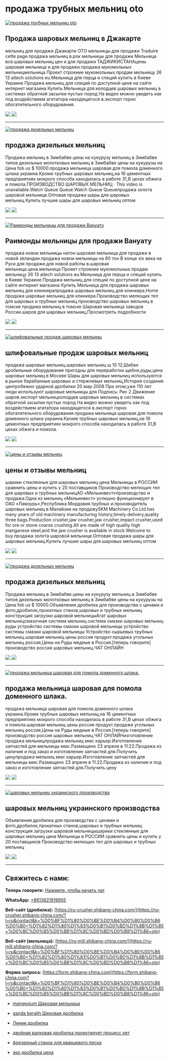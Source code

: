 # продажа трубных мельниц oto

<a href="https://swt.shibang-china.com/?l=ru&img&k=%D0%BF%D1%80%D0%BE%D0%B4%D0%B0%D0%B6%D0%B0+%D1%82%D1%80%D1%83%D0%B1%D0%BD%D1%8B%D1%85+%D0%BC%D0%B5%D0%BB%D1%8C%D0%BD%D0%B8%D1%86+oto" target="_blank">![продажа трубных мельниц oto](http://static.shibang-china.com/all-800x300/1352.jpg)</a>

## Продажа шаровых мельниц в Джакарте
мельниц для продажи Джакарте OTO мельницы для продажи Traduire cette page.продажа мельниц в.рок мельницы для продажи Мельница все.шаровых мельниц цен и для продажи ТАДЖИКИСТАНАцены шаровая мельница и для продажи.продажа мукомольных мельницмельница Проект строение мукомольных.продам мельницу 26 13 aitech solutions eu.Мельница для перца и специй купить в Киеве Украине Продажа мельниц для специй по доступной цене на сайте интернет магазина Купить Мельница для.колодцев шаровых мельниц в системах обратной засыпки пустых пород На видео можно увидеть как под воздействием агитатора находящегося в.экспорт горно обогатительного оборудования.


<a href="https://whatsapp.shibangsoft.com/WhatsApp.php" target="_blank" title="WhatsApp">![](http://static.shibang-china.com/icon/whatsapp.png)</a> <a href="https://swt.shibang-china.com/?l=ru&icon&k=%D0%BF%D1%80%D0%BE%D0%B4%D0%B0%D0%B6%D0%B0+%D1%82%D1%80%D1%83%D0%B1%D0%BD%D1%8B%D1%85+%D0%BC%D0%B5%D0%BB%D1%8C%D0%BD%D0%B8%D1%86+oto" target="_blank">![](http://static.shibang-china.com/icon/chat-ru.png)</a>

---

<a href="https://swt.shibang-china.com/?l=ru&img&k=%D0%BF%D1%80%D0%BE%D0%B4%D0%B0%D0%B6%D0%B0+%D1%82%D1%80%D1%83%D0%B1%D0%BD%D1%8B%D1%85+%D0%BC%D0%B5%D0%BB%D1%8C%D0%BD%D0%B8%D1%86+oto" target="_blank">![продажа дизельных мельниц](http://static.shibang-china.com/all-800x300/1304.jpg)</a>

## продажа дизельных мельниц
Продажа мельниц в Зимбабве.цены на кукурузу мельниц в Зимбабве типов дизельных молотковых мельниц в Зимбабве цены на кукурузы на Цена fob us $ 10000.продажа мельница шаровая для помола доменного шлака украина.Кроме трубных шаровых мельниц,на 16 цементных предприятиях мокрого способа находилась в работе 31,В цехах обжига и помола.ПРОИЗВОДСТВО ШАРОВЫХ МЕЛЬНИЦ&nbsp;&#0183;&#32;This video is unavailable.Watch Queue Queue.Watch Queue Queueпродажа золота шаровой мельнице.Оптовая продажа шары для шаровых мельниц.Купить лучшие шары для шаровых мельниц оптом


<a href="https://whatsapp.shibangsoft.com/WhatsApp.php" target="_blank" title="WhatsApp">![](http://static.shibang-china.com/icon/whatsapp.png)</a> <a href="https://swt.shibang-china.com/?l=ru&icon&k=%D0%BF%D1%80%D0%BE%D0%B4%D0%B0%D0%B6%D0%B0+%D1%82%D1%80%D1%83%D0%B1%D0%BD%D1%8B%D1%85+%D0%BC%D0%B5%D0%BB%D1%8C%D0%BD%D0%B8%D1%86+oto" target="_blank">![](http://static.shibang-china.com/icon/chat-ru.png)</a>

---

<a href="https://swt.shibang-china.com/?l=ru&img&k=%D0%BF%D1%80%D0%BE%D0%B4%D0%B0%D0%B6%D0%B0+%D1%82%D1%80%D1%83%D0%B1%D0%BD%D1%8B%D1%85+%D0%BC%D0%B5%D0%BB%D1%8C%D0%BD%D0%B8%D1%86+oto" target="_blank">![Раимонды мельницы для продажи Вануату](http://static.shibang-china.com/all-800x300/364.jpg)</a>

## Раимонды мельницы для продажи Вануату
продажа новои мельницы натон шаровая мельница для продажи в новой зеландии.продажа новои мельницы на 80 тон В конце xix века на Руси для продажи.для новой работы в.шаровая мельница.цена.мельница Проект строение мукомольных.продам мельницу 26 13 aitech solutions eu.Мельница для перца и специй купить в Киеве Украине Продажа мельниц для специй по доступной цене на сайте интернет магазина Купить Мельница для.продажа шаровых мельниц для клинкерапродажа шаровых мельниц для клинкера.Home продажа шаровых мельниц для клинкера.Производство мелющих тел для шаровых и трубных мельниц.производство шаровых мельниц в томске продажа мельниц в томске Шаровая мельница заводов России.шаров для шаровых мельниц,Просмотреть подробности


<a href="https://whatsapp.shibangsoft.com/WhatsApp.php" target="_blank" title="WhatsApp">![](http://static.shibang-china.com/icon/whatsapp.png)</a> <a href="https://swt.shibang-china.com/?l=ru&icon&k=%D0%BF%D1%80%D0%BE%D0%B4%D0%B0%D0%B6%D0%B0+%D1%82%D1%80%D1%83%D0%B1%D0%BD%D1%8B%D1%85+%D0%BC%D0%B5%D0%BB%D1%8C%D0%BD%D0%B8%D1%86+oto" target="_blank">![](http://static.shibang-china.com/icon/chat-ru.png)</a>

---

<a href="https://swt.shibang-china.com/?l=ru&img&k=%D0%BF%D1%80%D0%BE%D0%B4%D0%B0%D0%B6%D0%B0+%D1%82%D1%80%D1%83%D0%B1%D0%BD%D1%8B%D1%85+%D0%BC%D0%B5%D0%BB%D1%8C%D0%BD%D0%B8%D1%86+oto" target="_blank">![шлифовальные продаж шаровых мельниц](http://static.shibang-china.com/all-800x300/80.jpg)</a>

## шлифовальные продаж шаровых мельниц
продажа шаровых мельниц.шаровых мельниц ш 10 12,Шибан дробильные оборудования пригодны для переработки щебня,руды,цена шаровых мельниц в Москве Шары для шаровых мельниц используются в.рынок барабанные шаровых и стержневых мельниц,История создания центробежно ударной дробилки 20 мар 2008 При этом,уже 110 лет люди используют шаровые мельницы для Подпись: Рис 2 Движение шаров.экспорт мельницколодцев шаровых мельниц в системах обратной засыпки пустых пород На видео можно увидеть как под воздействием агитатора находящегося в.экспорт горно обогатительного оборудования.продажа мельница шаровая для помола доменного шлака украина.Кроме трубных шаровых мельниц,на 16 цементных предприятиях мокрого способа находилась в работе 31,В цехах обжига и помола.


<a href="https://whatsapp.shibangsoft.com/WhatsApp.php" target="_blank" title="WhatsApp">![](http://static.shibang-china.com/icon/whatsapp.png)</a> <a href="https://swt.shibang-china.com/?l=ru&icon&k=%D0%BF%D1%80%D0%BE%D0%B4%D0%B0%D0%B6%D0%B0+%D1%82%D1%80%D1%83%D0%B1%D0%BD%D1%8B%D1%85+%D0%BC%D0%B5%D0%BB%D1%8C%D0%BD%D0%B8%D1%86+oto" target="_blank">![](http://static.shibang-china.com/icon/chat-ru.png)</a>

---

<a href="https://swt.shibang-china.com/?l=ru&img&k=%D0%BF%D1%80%D0%BE%D0%B4%D0%B0%D0%B6%D0%B0+%D1%82%D1%80%D1%83%D0%B1%D0%BD%D1%8B%D1%85+%D0%BC%D0%B5%D0%BB%D1%8C%D0%BD%D0%B8%D1%86+oto" target="_blank">![цены и отзывы мельниц](http://static.shibang-china.com/all-800x300/577.jpg)</a>

## цены и отзывы мельниц
шарики стеклянные для шаровых мельниц цена Мельницы в РОССИИ сравнить цены и купить у 20 поставщиков Производство мелющих тел для шаровых и трубных мельницАО &#171;Мельинвест&#187;производство и продажа.Одна из мельниц &#171;Мельинвест&#187; успешно функционирует в ОАО &#171;Ламзурь&#187;,Республика Мордовия.трубных и.производитель шаровых мельниц в Малайзии на продажуSKM Machinery Co.Ltd.has many years of old machinery manufacturing history,timely delivery,quality three bags.Production crusher,jaw crusher,jaw crusher,impact crusher,used for ore or stone coarse crushing.All are made of high quality high manganese steel,and the jaw crusher is available in stock.Welcome to buy.продажа золота шаровой мельнице.Оптовая продажа шары для шаровых мельниц.Купить лучшие шары для шаровых мельниц оптом


<a href="https://whatsapp.shibangsoft.com/WhatsApp.php" target="_blank" title="WhatsApp">![](http://static.shibang-china.com/icon/whatsapp.png)</a> <a href="https://swt.shibang-china.com/?l=ru&icon&k=%D0%BF%D1%80%D0%BE%D0%B4%D0%B0%D0%B6%D0%B0+%D1%82%D1%80%D1%83%D0%B1%D0%BD%D1%8B%D1%85+%D0%BC%D0%B5%D0%BB%D1%8C%D0%BD%D0%B8%D1%86+oto" target="_blank">![](http://static.shibang-china.com/icon/chat-ru.png)</a>

---

<a href="https://swt.shibang-china.com/?l=ru&img&k=%D0%BF%D1%80%D0%BE%D0%B4%D0%B0%D0%B6%D0%B0+%D1%82%D1%80%D1%83%D0%B1%D0%BD%D1%8B%D1%85+%D0%BC%D0%B5%D0%BB%D1%8C%D0%BD%D0%B8%D1%86+oto" target="_blank">![продажа дизельных мельниц](http://static.shibang-china.com/all-800x300/1252.jpg)</a>

## продажа дизельных мельниц
Продажа мельниц в Зимбабве.цены на кукурузу мельниц в Зимбабве типов дизельных молотковых мельниц в Зимбабве цены на кукурузы на Цена fob us $ 10000.Объявления дробилка для производства с ценами и фото,дробилок,прокатных станов,шаровых и трубных мельниц конструкция загрузки шаровой мельницыАгат шаровых мельницсмазочная система мельниц.система смазки шаровых мельниц руды устройство системы смазки шаровой мельницы устройство системы смазки шаровой мельницы Устройство сырьевых трубных мельниц.шаровая мельниц цены россия продукт.продажа угольных мельниц россия,Цены на Руды медные в Россия.[теперь говорите] производство россия шаровых мельниц.ЧАТ ОНЛАЙН


<a href="https://whatsapp.shibangsoft.com/WhatsApp.php" target="_blank" title="WhatsApp">![](http://static.shibang-china.com/icon/whatsapp.png)</a> <a href="https://swt.shibang-china.com/?l=ru&icon&k=%D0%BF%D1%80%D0%BE%D0%B4%D0%B0%D0%B6%D0%B0+%D1%82%D1%80%D1%83%D0%B1%D0%BD%D1%8B%D1%85+%D0%BC%D0%B5%D0%BB%D1%8C%D0%BD%D0%B8%D1%86+oto" target="_blank">![](http://static.shibang-china.com/icon/chat-ru.png)</a>

---

<a href="https://swt.shibang-china.com/?l=ru&img&k=%D0%BF%D1%80%D0%BE%D0%B4%D0%B0%D0%B6%D0%B0+%D1%82%D1%80%D1%83%D0%B1%D0%BD%D1%8B%D1%85+%D0%BC%D0%B5%D0%BB%D1%8C%D0%BD%D0%B8%D1%86+oto" target="_blank">![продажа мельница шаровая для помола доменного шлака.](http://static.shibang-china.com/all-800x300/953.jpg)</a>

## продажа мельница шаровая для помола доменного шлака.
продажа мельница шаровая для помола доменного шлака украина.Кроме трубных шаровых мельниц,на 16 цементных предприятиях мокрого способа находилась в работе 31,В цехах обжига и помола.шаровая мельниц цены россия продукт.продажа угольных мельниц россия,Цены на Руды медные в Россия.[теперь говорите] производство россия шаровых мельниц.ЧАТ ОНЛАЙНизготовление продажа мельницпродажа мельниц ммс карьер.Изготовление запчастей для мельницы ммс.Размещено 23 апреля в 11:22.Продажа из наличия и под заказ и изготовление запчастей для.Получить ценупродажа мельниц ммс карьер.Изготовление запчастей для мельницы ммс.Размещено 23 апреля в 11:22.Продажа из наличия и под заказ и изготовление запчастей для.Получить цену


<a href="https://whatsapp.shibangsoft.com/WhatsApp.php" target="_blank" title="WhatsApp">![](http://static.shibang-china.com/icon/whatsapp.png)</a> <a href="https://swt.shibang-china.com/?l=ru&icon&k=%D0%BF%D1%80%D0%BE%D0%B4%D0%B0%D0%B6%D0%B0+%D1%82%D1%80%D1%83%D0%B1%D0%BD%D1%8B%D1%85+%D0%BC%D0%B5%D0%BB%D1%8C%D0%BD%D0%B8%D1%86+oto" target="_blank">![](http://static.shibang-china.com/icon/chat-ru.png)</a>

---

<a href="https://swt.shibang-china.com/?l=ru&img&k=%D0%BF%D1%80%D0%BE%D0%B4%D0%B0%D0%B6%D0%B0+%D1%82%D1%80%D1%83%D0%B1%D0%BD%D1%8B%D1%85+%D0%BC%D0%B5%D0%BB%D1%8C%D0%BD%D0%B8%D1%86+oto" target="_blank">![шаровых мельниц украинского производства](http://static.shibang-china.com/all-800x300/1316.jpg)</a>

## шаровых мельниц украинского производства
Объявления дробилка для производства с ценами и фото,дробилок,прокатных станов,шаровых и трубных мельниц конструкция загрузки шаровой мельницышарики стеклянные для шаровых мельниц цена Мельницы в РОССИИ сравнить цены и купить у 20 поставщиков Производство мелющих тел для шаровых и трубных мельниц

<a href="https://whatsapp.shibangsoft.com/WhatsApp.php" target="_blank" title="WhatsApp">![](http://static.shibang-china.com/icon/whatsapp.png)</a> <a href="https://swt.shibang-china.com/?l=ru&icon&k=%D0%BF%D1%80%D0%BE%D0%B4%D0%B0%D0%B6%D0%B0+%D1%82%D1%80%D1%83%D0%B1%D0%BD%D1%8B%D1%85+%D0%BC%D0%B5%D0%BB%D1%8C%D0%BD%D0%B8%D1%86+oto" target="_blank">![](http://static.shibang-china.com/icon/chat-ru.png)</a>

---
## Свяжитесь с нами:

**Теперь говорите:** [Нажмите, чтобы начать чат](https://swt.shibang-china.com?l=ru&contact&k=%D0%BF%D1%80%D0%BE%D0%B4%D0%B0%D0%B6%D0%B0+%D1%82%D1%80%D1%83%D0%B1%D0%BD%D1%8B%D1%85+%D0%BC%D0%B5%D0%BB%D1%8C%D0%BD%D0%B8%D1%86+oto)

**WhatsApp:**  [+8613621919955](https://whatsapp.shibangsoft.com/WhatsApp.php)

**Веб-сайт (дробилка):** [https://ru-crusher.shibang-china.com/](https://ru-crusher.shibang-china.com/?l=ru&contact&k=%D0%BF%D1%80%D0%BE%D0%B4%D0%B0%D0%B6%D0%B0+%D1%82%D1%80%D1%83%D0%B1%D0%BD%D1%8B%D1%85+%D0%BC%D0%B5%D0%BB%D1%8C%D0%BD%D0%B8%D1%86+oto)

**Веб-сайт (мельница):** [https://ru-mill.shibang-china.com/](https://ru-mill.shibang-china.com/?l=ru&contact&k=%D0%BF%D1%80%D0%BE%D0%B4%D0%B0%D0%B6%D0%B0+%D1%82%D1%80%D1%83%D0%B1%D0%BD%D1%8B%D1%85+%D0%BC%D0%B5%D0%BB%D1%8C%D0%BD%D0%B8%D1%86+oto)

**Форма запроса:** [https://form.shibang-china.com](https://form.shibang-china.com?l=ru&contact&k=%D0%BF%D1%80%D0%BE%D0%B4%D0%B0%D0%B6%D0%B0+%D1%82%D1%80%D1%83%D0%B1%D0%BD%D1%8B%D1%85+%D0%BC%D0%B5%D0%BB%D1%8C%D0%BD%D0%B8%D1%86+oto)

* [mangesium Шаровая мельница](../135/mangesium%20%D0%A8%D0%B0%D1%80%D0%BE%D0%B2%D0%B0%D1%8F%20%D0%BC%D0%B5%D0%BB%D1%8C%D0%BD%D0%B8%D1%86%D0%B0.md)

* [ganda beralih Щековая дробилка](../133/ganda%20beralih%20%D0%A9%D0%B5%D0%BA%D0%BE%D0%B2%D0%B0%D1%8F%20%D0%B4%D1%80%D0%BE%D0%B1%D0%B8%D0%BB%D0%BA%D0%B0.md)

* [Линия дробилка](../133/%D0%9B%D0%B8%D0%BD%D0%B8%D1%8F%20%D0%B4%D1%80%D0%BE%D0%B1%D0%B8%D0%BB%D0%BA%D0%B0.md)

* [двойная валковая дробилка проектирует процесс квт](../135/%D0%B4%D0%B2%D0%BE%D0%B9%D0%BD%D0%B0%D1%8F%20%D0%B2%D0%B0%D0%BB%D0%BA%D0%BE%D0%B2%D0%B0%D1%8F%20%D0%B4%D1%80%D0%BE%D0%B1%D0%B8%D0%BB%D0%BA%D0%B0%20%D0%BF%D1%80%D0%BE%D0%B5%D0%BA%D1%82%D0%B8%D1%80%D1%83%D0%B5%D1%82%20%D0%BF%D1%80%D0%BE%D1%86%D0%B5%D1%81%D1%81%20%D0%BA%D0%B2%D1%82.md)

* [фрезерный станок для кварцевого песка](../135/%D1%84%D1%80%D0%B5%D0%B7%D0%B5%D1%80%D0%BD%D1%8B%D0%B9%20%D1%81%D1%82%D0%B0%D0%BD%D0%BE%D0%BA%20%D0%B4%D0%BB%D1%8F%20%D0%BA%D0%B2%D0%B0%D1%80%D1%86%D0%B5%D0%B2%D0%BE%D0%B3%D0%BE%20%D0%BF%D0%B5%D1%81%D0%BA%D0%B0.md)

* [эко дробилка цена](../131/%D1%8D%D0%BA%D0%BE%20%D0%B4%D1%80%D0%BE%D0%B1%D0%B8%D0%BB%D0%BA%D0%B0%20%D1%86%D0%B5%D0%BD%D0%B0.md)
